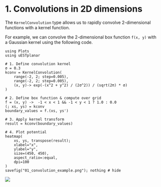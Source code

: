 # 1. Convolutions in 2D dimensions

The `KernelConvolution` type allows us to rapidly convolve 2-dimensional 
functions with a kernel function. 

For example, we can convolve the 2-dimensional box function ``f(x, y)`` with a
Gaussian kernel using the following code.

```@example
using Plots
using uESTplanar

# 1. Define convolution kernel
σ = 0.3
kconv = KernelConvolution(
    range(-2, 2; step=0.005),
    range(-2, 2; step=0.005),
    (x, y)-> exp(-(x^2 + y^2) / (2σ^2)) / (sqrt(2π) * σ)
)

# 2. Define box function & compute over grid
f = (x, y) ->  -1 < x < 1 && -1 < y < 1 ? 1.0 : 0.0
(; xs, ys) = kconv
boundary_values = f.(xs, ys')

# 3. Apply kernel transform
result = kconv(boundary_values)

# 4. Plot potential
heatmap(
    xs, ys, transpose(result);
    xlabel="x",
    ylabel="y",
    size=(450, 450),
    aspect_ratio=:equal,
    dpi=100
)
savefig("01_convolution_example.png"); nothing # hide
```

![](01_convolution_example.png)
